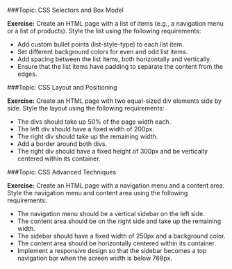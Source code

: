 

###Topic: CSS Selectors and Box Model

**Exercise:**
Create an HTML page with a list of items (e.g., a navigation menu or a list of products). Style the list using the following requirements:
- Add custom bullet points (list-style-type) to each list item.
- Set different background colors for even and odd list items.
- Add spacing between the list items, both horizontally and vertically.
- Ensure that the list items have padding to separate the content from the edges.



###Topic: CSS Layout and Positioning

**Exercise:**
Create an HTML page with two equal-sized div elements side by side. Style the layout using the following requirements:
- The divs should take up 50% of the page width each.
- The left div should have a fixed width of 200px.
- The right div should take up the remaining width.
- Add a border around both divs.
- The right div should have a fixed height of 300px and be vertically centered within its container.



###Topic: CSS Advanced Techniques

**Exercise:**
Create an HTML page with a navigation menu and a content area. Style the navigation menu and content area using the following requirements:
- The navigation menu should be a vertical sidebar on the left side.
- The content area should be on the right side and take up the remaining width.
- The sidebar should have a fixed width of 250px and a background color.
- The content area should be horizontally centered within its container.
- Implement a responsive design so that the sidebar becomes a top navigation bar when the screen width is below 768px.

